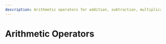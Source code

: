 ```yaml
---
description: Arithmetic operators for addition, subtraction, multiplication, division and the modulo operator
---
```


# Arithmetic Operators

